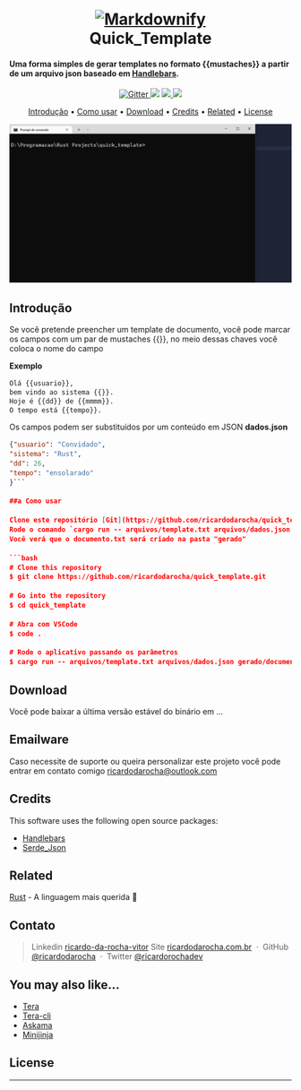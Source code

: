 
<h1 align="center">
  <br>
  <a href="http://www.ricardodarocha.com.br"><img src="https://raw.githubusercontent.com/amitmerchant1990/electron-markdownify/master/app/img/markdownify.png" alt="Markdownify" width="200"></a>
  <br>
  Quick_Template
  <br>
</h1>

<h4>Uma forma simples de gerar templates no formato {{mustaches}} a partir de um arquivo json baseado em <a href="https://docs.rs/handlebars/latest/handlebars/" target="_blank">Handlebars</a>.</h4>

<p align="center">
  <a href="https://badge.fury.io/js/electron-markdownify">
    <img src="https://badge.fury.io/js/electron-markdownify.svg"
         alt="Gitter">
  </a>
  <a href="https://gitter.im/amitmerchant1990/electron-markdownify"><img src="https://badges.gitter.im/amitmerchant1990/electron-markdownify.svg"></a>
  <a href="https://saythanks.io/to/bullredeyes@gmail.com">
      <img src="https://img.shields.io/badge/SayThanks.io-%E2%98%BC-1EAEDB.svg">
  </a>
  <a href="https://www.paypal.me/AmitMerchant">
    <img src="https://img.shields.io/badge/$-donate-ff69b4.svg?maxAge=2592000&amp;style=flat">
  </a>
</p>

<p align="center">
  <a href="#introdução">Introdução</a> •
  <a href="#como-usar">Como usar</a> •
  <a href="#download">Download</a> •
  <a href="#credits">Credits</a> •
  <a href="#related">Related</a> •
  <a href="#license">License</a>
</p>

![screenshot](img/quick_template.gif)

## Introdução

Se você pretende preencher um template de documento, você pode marcar os campos com um par de mustaches {{}}, no meio dessas chaves você coloca o nome do campo

**Exemplo**
```
Olá {{usuario}},
bem vindo ao sistema {{}}.
Hoje é {{dd}} de {{mmmm}}.
O tempo está {{tempo}}.
```

Os campos podem ser substituídos por um conteúdo em JSON
**dados.json**
```json
{"usuario": "Convidado",
"sistema": "Rust",
"dd": 26,
"tempo": "ensolarado"
}```

##a Como usar

Clone este repositório [Git](https://github.com/ricardodarocha/quick_template.git) 
Rode o comando `cargo run -- arquivos/template.txt arquivos/dados.json gerado/documento.txt`
Você verá que o documento.txt será criado na pasta "gerado"

```bash
# Clone this repository
$ git clone https://github.com/ricardodarocha/quick_template.git

# Go into the repository
$ cd quick_template

# Abra com VSCode
$ code .

# Rode o aplicativo passando os parâmetros
$ cargo run -- arquivos/template.txt arquivos/dados.json gerado/documento.txt
```

## Download

Você pode baixar a última versão estável do binário em ...

## Emailware

Caso necessite de suporte ou queira personalizar este projeto você pode entrar em contato comigo <ricardodarocha@outlook.com> 

## Credits

This software uses the following open source packages:

- [Handlebars](https://docs.rs/handlebars/latest/handlebars)
- [Serde_Json](https://docs.rs/serde_json/latest/serde_json/)

## Related

[Rust](https://www.rust-lang.org/pt-BR) - A linguagem mais querida 🦀

## Contato

> Linkedin [ricardo-da-rocha-vitor](https://www.linkedin.com/in/ricardo-da-rocha-vitor-a0983932/)
> Site [ricardodarocha.com.br](https://www.ricardodarocha.com.br) &nbsp;&middot;&nbsp;
> GitHub [@ricardodarocha](https://github.com/ricardodarocha) &nbsp;&middot;&nbsp;
> Twitter [@ricardorochadev](https://twitter.com/ricardorochadev)


## You may also like...

- [Tera](https://crates.io/crates/tera) 
- [Tera-cli](https://crates.io/crates/tera-cli)
- [Askama](https://crates.io/crates/askama)
- [Minijinja](https://crates.io/crates/minijinja)

## License



---
